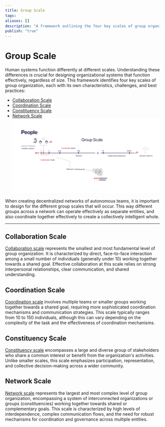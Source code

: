 ```yaml
---
title: Group Scale
tags: 
aliases: []
description: "A framework outlining the four key scales of group organization, tailored for DAO contexts."
publish: "true"
---
```


# Group Scale

Human systems function differently at different scales. Understanding these differences is crucial for designing organizational systems that function effectively, regardless of size. This framework identifies four key scales of group organization, each with its own characteristics, challenges, and best practices:

- [Collaboration Scale](notes/dao-primitives/framework/group-scale/collaboration.md)
- [Coordination Scale](notes/dao-primitives/framework/group-scale/coordination.md)
- [Constituency Scale](notes/dao-primitives/framework/group-scale/constituency.md)
- [Network Scale](notes/dao-primitives/framework/group-scale/network.md)
![](attachments/Pasted%20image%2020250213110400.png)


When creating decentralized networks of autonomous teams, it is important to design for the different group scales that will occur. This way different groups across a network can operate effectively as separate entities, and also coordinate together effectively to create a collectively intelligent whole.  

---

## Collaboration Scale

[Collaboration scale](notes/dao-primitives/framework/group-scale/collaboration.md) represents the smallest and most fundamental level of group organization. It is characterized by direct, face-to-face interaction among a small number of individuals (generally under 10) working together towards a shared goal.  Effective collaboration at this scale relies on strong interpersonal relationships, clear communication, and shared understanding. 

## Coordination Scale

[Coordination scale](notes/dao-primitives/framework/group-scale/coordination.md) involves multiple teams or smaller groups working together towards a shared goal, requiring more sophisticated coordination mechanisms and communication strategies.  This scale typically ranges from 10 to 150 individuals, although this can vary depending on the complexity of the task and the effectiveness of coordination mechanisms.  

## Constituency Scale

[Constituency scale](notes/dao-primitives/framework/group-scale/constituency.md) encompasses a large and diverse group of stakeholders who share a common interest or benefit from the organization's activities. Unlike smaller scales, this scale emphasizes participation, representation, and collective decision-making across a wider community.  

## Network Scale

[Network scale](notes/dao-primitives/framework/group-scale/network.md) represents the largest and most complex level of group organization, encompassing a system of interconnected organizations or groups (constituencies) working together towards shared or complementary goals. This scale is characterized by high levels of interdependence, complex communication flows, and the need for robust mechanisms for coordination and governance across multiple entities. 


